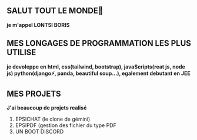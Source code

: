 ## SALUT TOUT LE MONDE👋
**je m'appel LONTSI BORIS**
<!--
**Wamso-diop/wamso-diop** is a ✨ _special_ ✨ repository because its `README.md` (this file) appears on your GitHub profile.

Here are some ideas to get you started:

- 🔭 I’m currently working on ...
- 🌱 I’m currently learning ...
- 👯 I’m looking to collaborate on ...
- 🤔 I’m looking for help with ...
- 💬 Ask me about ...
- 📫 How to reach me: ...
- 😄 Pronouns: ...
- ⚡ Fun fact: ...
-->
## MES LONGAGES DE PROGRAMMATION LES PLUS UTILISE
**je devoleppe en html, css(tailwind, bootstrap), javaScripts(reat js, node js) python(django⚡, panda, beautiful soup...), egalement debutant en JEE**
## MES PROJETS
**J'ai beaucoup de projets realisé**
1) EPSICHAT (le clone de gémini)
2) EPSIPDF (gestion des fichier du type PDF
3) UN BOOT DISCORD
